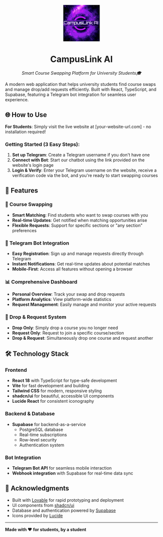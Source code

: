 <div align="center">
  <img src="logo.png" alt="CampusLink AI" width="120" height="120">
  <h1>CampusLink AI</h1>
  <p><em>Smart Course Swapping Platform for University Students🎓</em></p>
</div>
A modern web application that helps university students find course swaps and manage drop/add requests efficiently. Built with React, TypeScript, and Supabase, featuring a Telegram bot integration for seamless user experience.

## 🌐 How to Use

**For Students**: Simply visit the live website at [your-website-url.com] - no installation required!

### Getting Started (3 Easy Steps):
1. **Set up Telegram**: Create a Telegram username if you don't have one
2. **Connect with Bot**: Start our chatbot using the link provided on the website's login page
3. **Login & Verify**: Enter your Telegram username on the website, receive a verification code via the bot, and you're ready to start swapping courses

## 🌟 Features

### 🔄 Course Swapping
- **Smart Matching**: Find students who want to swap courses with you
- **Real-time Updates**: Get notified when matching opportunities arise
- **Flexible Requests**: Support for specific sections or "any section" preferences

### 📱 Telegram Bot Integration
- **Easy Registration**: Sign up and manage requests directly through Telegram
- **Instant Notifications**: Get real-time updates about potential matches
- **Mobile-First**: Access all features without opening a browser

### 📊 Comprehensive Dashboard
- **Personal Overview**: Track your swap and drop requests
- **Platform Analytics**: View platform-wide statistics
- **Request Management**: Easily manage and monitor your active requests

### 🎯 Drop & Request System
- **Drop Only**: Simply drop a course you no longer need
- **Request Only**: Request to join a specific course/section
- **Drop & Request**: Simultaneously drop one course and request another

## 🛠️ Technology Stack

### Frontend
- **React 18** with TypeScript for type-safe development
- **Vite** for fast development and building
- **Tailwind CSS** for modern, responsive styling
- **shadcn/ui** for beautiful, accessible UI components
- **Lucide React** for consistent iconography

### Backend & Database
- **Supabase** for backend-as-a-service
  - PostgreSQL database
  - Real-time subscriptions
  - Row-level security
  - Authentication system

### Bot Integration
- **Telegram Bot API** for seamless mobile interaction
- **Webhook integration** with Supabase for real-time data sync


## 🙏 Acknowledgments

- Built with [Lovable](https://lovable.dev) for rapid prototyping and deployment
- UI components from [shadcn/ui](https://ui.shadcn.com)
- Database and authentication powered by [Supabase](https://supabase.com)
- Icons provided by [Lucide](https://lucide.dev)

---

**Made with ❤️ for students, by a student**
